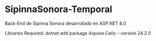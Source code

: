 # SipinnaSonora-Temporal
Back-End de Sipinna Sonora desarrollado en ASP.NET 8.0

Libraries Required:
dotnet add package Aspose.Cells --version 24.2.0
